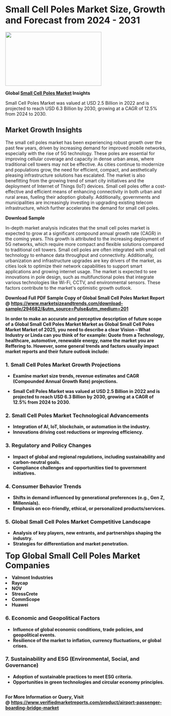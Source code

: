 <H1>Small Cell Poles Market Size, Growth and Forecast from 2024 - 2031</H1><img class="aligncenter size-medium wp-image-584254" src="https://thirdeyenews.in/wp-content/uploads/2024/09/Global-Market-Research-300x168.jpeg" alt="" width="300" height="168" /><p><strong>Global&nbsp;<a href="https://www.marketsizeandtrends.com/download-sample/294682/&amp;utm_source=Pulse&amp;utm_medium=201">Small Cell Poles Market</a> Insights</strong></p><p>Small Cell Poles Market was valued at USD 2.5 Billion in 2022 and is projected to reach USD 6.3 Billion by 2030, growing at a CAGR of 12.5% from 2024 to 2030.</p><p><h2>Market Growth Insights</h2> <p>The small cell poles market has been experiencing robust growth over the past few years, driven by increasing demand for improved mobile networks, especially with the rise of 5G technology. These poles are essential for improving cellular coverage and capacity in dense urban areas, where traditional cell towers may not be effective. As cities continue to modernize and populations grow, the need for efficient, compact, and aesthetically pleasing infrastructure solutions has escalated. The market is also benefitting from the growing trend of smart city initiatives and the deployment of Internet of Things (IoT) devices. Small cell poles offer a cost-effective and efficient means of enhancing connectivity in both urban and rural areas, fueling their adoption globally. Additionally, governments and municipalities are increasingly investing in upgrading existing telecom infrastructure, which further accelerates the demand for small cell poles.</p> <p><strong>Download Sample</strong></p> <p>In-depth market analysis indicates that the small cell poles market is expected to grow at a significant compound annual growth rate (CAGR) in the coming years. This growth is attributed to the increasing deployment of 5G networks, which require more compact and flexible solutions compared to traditional cell towers. Small cell poles are often integrated with small cell technology to enhance data throughput and connectivity. Additionally, urbanization and infrastructure upgrades are key drivers of the market, as cities look to optimize their network capabilities to support smart applications and growing internet usage. The market is expected to see innovations in pole design, such as multifunctional poles that integrate various technologies like Wi-Fi, CCTV, and environmental sensors. These factors contribute to the market's optimistic growth outlook.</p> <p><strong></p><p><span class=""><strong>Download Full PDF Sample Copy of Global Small Cell Poles Market Report</strong> @ <a href="https://www.marketsizeandtrends.com/download-sample/294682/&amp;utm_source=Pulse&amp;utm_medium=201" target="_blank">https://www.marketsizeandtrends.com/download-sample/294682/&amp;utm_source=Pulse&amp;utm_medium=201</a></span></p><p>In order to make an accurate and perceptive description of future scope of a Global&nbsp;Small Cell Poles Market Market as Global&nbsp;Small Cell Poles Market Market of 2025, you need to describe a clear Vision &ndash; What Industry or Linda can you think of for example: Quote from a Technology, healthcare, automotive, renewable energy, name the market you are Reffering to. However, some general trends and factors usually impact market reports and their future outlook include:</p><h3>1.&nbsp;<strong>Small Cell Poles Market Growth Projections</strong></h3><ul><li>Examine market size trends, revenue estimates and CAGR (Compounded Annual Growth Rate) projections.</li><li><p>Small Cell Poles Market was valued at USD 2.5 Billion in 2022 and is projected to reach USD 6.3 Billion by 2030, growing at a CAGR of 12.5% from 2024 to 2030.</p></li></ul><h3>2.&nbsp;<strong>Small Cell Poles Market Technological Advancements</strong></h3><ul><li>Integration of AI, IoT, blockchain, or automation in the industry.</li><li>Innovations driving cost reductions or improving efficiency.</li></ul><h3>3.&nbsp;<strong>Regulatory and Policy Changes</strong></h3><ul><li>Impact of global and regional regulations, including sustainability and carbon-neutral goals.</li><li>Compliance challenges and opportunities tied to government initiatives.</li></ul><h3>4.&nbsp;<strong>Consumer Behavior Trends</strong></h3><ul><li>Shifts in demand influenced by generational preferences (e.g., Gen Z, Millennials).</li><li>Emphasis on eco-friendly, ethical, or personalized products/services.</li></ul><h3>5.&nbsp;<strong>Global Small Cell Poles Market Competitive Landscape</strong></h3><ul><li>Analysis of key players, new entrants, and partnerships shaping the industry.</li><li>Strategies for differentiation and market penetration.</li></ul><p data-pm-slice="1 1 []"><span style="color: inherit; font-family: inherit; font-size: 25px;">Top Global Small Cell Poles Market Companies</span></p><div class="" data-test-id=""><p><li>Valmont Industries</li><li> Raycap</li><li> NOV</li><li> StressCrete</li><li> CommScope</li><li> Huawei</li></p></div><h3>6.&nbsp;<strong>Economic and Geopolitical Factors</strong></h3><ul><li>Influence of global economic conditions, trade policies, and geopolitical events.</li><li>Resilience of the market to inflation, currency fluctuations, or global crises.</li></ul><h3>7.&nbsp;<strong>Sustainability and ESG (Environmental, Social, and Governance)</strong></h3><ul><li>Adoption of sustainable practices to meet ESG criteria.</li><li>Opportunities in green technologies and circular economy principles.</li></ul><h2><strong style="font-size: 14px;">For More Information or Query, Visit @&nbsp;</strong><a style="background-color: #ffffff; font-size: 14px;" href="https://www.marketsizeandtrends.com/report/small-cell-poles-market/" target="_blank">https://www.verifiedmarketreports.com/product/airport-passenger-boarding-bridge-market</a></h2>
